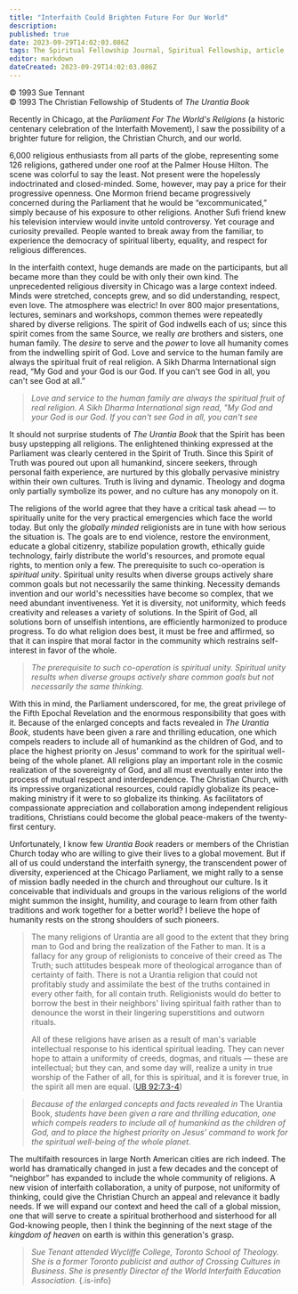 ```yaml
---
title: "Interfaith Could Brighten Future For Our World"
description: 
published: true
date: 2023-09-29T14:02:03.086Z
tags: The Spiritual Fellowship Journal, Spiritual Fellowship, article
editor: markdown
dateCreated: 2023-09-29T14:02:03.086Z
---
```


<p class="v-card v-sheet theme--light gray lighten-3 px-2">© 1993 Sue Tennant<br>© 1993 The Christian Fellowship of Students of <i>The Urantia Book</i></p>

Recently in Chicago, at the _Parliament For The World's Religions_ (a historic centenary celebration of the Interfaith Movement), I saw the possibility of a brighter future for religion, the Christian Church, and our world.

6,000 religious enthusiasts from all parts of the globe, representing some 126 religions, gathered under one roof at the Palmer House Hilton. The scene was colorful to say the least. Not present were the hopelessly indoctrinated and closed-minded. Some, however, may pay a price for their progressive openness. One Mormon friend became progressively concerned during the Parliament that he would be “excommunicated,” simply because of his exposure to other religions. Another Sufi friend knew his television interview would invite untold controversy. Yet courage and curiosity prevailed. People wanted to break away from the familiar, to experience the democracy of spiritual liberty, equality, and respect for religious differences.

In the interfaith context, huge demands are made on the participants, but all became more than they could be with only their own kind. The unprecedented religious diversity in Chicago was a large context indeed. Minds were stretched, concepts grew, and so did understanding, respect, even love. The atmosphere was electric! In over 800 major presentations, lectures, seminars and workshops, common themes were repeatedly shared by diverse religions. The spirit of God indwells each of us; since this spirit comes from the same Source, we really _are_ brothers and sisters, one human family. The _desire_ to serve and the _power_ to love all humanity comes from the indwelling spirit of God. Love and service to the human family are always the spiritual fruit of real religion. A Sikh Dharma International sign read, “My God and your God is our God. If you can't see God in all, you can't see God at all.”

> _Love and service to the human family are always the spiritual fruit of real religion. A Sikh Dharma International sign read, "My God and your God is our God. If you can't see God in all, you can't see_

It should not surprise students of _The Urantia Book_ that the Spirit has been busy upstepping all religions. The enlightened thinking expressed at the Parliament was clearly centered in the Spirit of Truth. Since this Spirit of Truth was poured out upon all humankind, sincere seekers, through personal faith experience, are nurtured by this globally pervasive ministry within their own cultures. Truth is living and dynamic. Theology and dogma only partially symbolize its power, and no culture has any monopoly on it.

The religions of the world agree that they have a critical task ahead — to spiritually unite for the very practical emergencies which face the world today. But only the _globally minded_ religionists are in tune with how serious the situation is. The goals are to end violence, restore the environment, educate a global citizenry, stabilize population growth, ethically guide technology, fairly distribute the world's resources, and promote equal rights, to mention only a few. The prerequisite to such co-operation is _spiritual unity_. Spiritual unity results when diverse groups actively share common goals but not necessarily the same thinking. Necessity demands invention and our world's necessities have become so complex, that we need abundant inventiveness. Yet it is diversity, not uniformity, which feeds creativity and releases a variety of solutions. In the Spirit of God, all solutions born of unselfish intentions, are efficiently harmonized to produce progress. To do what religion does best, it must be free and affirmed, so that it can inspire that moral factor in the community which restrains self-interest in favor of the whole.

> _The prerequisite to such co-operation is spiritual unity. Spiritual unity results when diverse groups actively share common goals but not necessarily the same thinking._

With this in mind, the Parliament underscored, for me, the great privilege of the Fifth Epochal Revelation and the enormous responsibility that goes with it. Because of the enlarged concepts and facts revealed in _The Urantia Book_, students have been given a rare and thrilling education, one which compels readers to include all of humankind as the children of God, and to place the highest priority on Jesus' command to work for the spiritual well-being of the whole planet. All religions play an important role in the cosmic realization of the sovereignty of God, and all must eventually enter into the process of mutual respect and interdependence. The Christian Church, with its impressive organizational resources, could rapidly globalize its peace-making ministry if it were to so globalize its thinking. As facilitators of compassionate appreciation and collaboration among independent religious traditions, Christians could become the global peace-makers of the twenty-first century.

Unfortunately, I know few _Urantia Book_ readers or members of the Christian Church today who are willing to give their lives to a global movement. But if all of us could understand the interfaith synergy, the transcendent power of diversity, experienced at the Chicago Parliament, we might rally to a sense of mission badly needed in the church and throughout our culture. Is it conceivable that individuals and groups in the various religions of the world might summon the insight, humility, and courage to learn from other faith traditions and work together for a better world? I believe the hope of humanity rests on the strong shoulders of such pioneers.

> The many religions of Urantia are all good to the extent that they bring man to God and bring the realization of the Father to man. It is a fallacy for any group of religionists to conceive of their creed as The Truth; such attitudes bespeak more of theological arrogance than of certainty of faith. There is not a Urantia religion that could not profitably study and assimilate the best of the truths contained in every other faith, for all contain truth. Religionists would do better to borrow the best in their neighbors' living spiritual faith rather than to denounce the worst in their lingering superstitions and outworn rituals.
> 
> All of these religions have arisen as a result of man's variable intellectual response to his identical spiritual leading. They can never hope to attain a uniformity of creeds, dogmas, and rituals — these are intellectual; but they can, and some day will, realize a unity in true worship of the Father of all, for this is spiritual, and it is forever true, in the spirit all men are equal. ([UB 92:7.3-4](/en/The_Urantia_Book/92#p7_3))

> _Because of the enlarged concepts and facts revealed in_ The Urantia Book, _students have been given a rare and thrilling education, one which compels readers to include all of humankind as the children of God, and to place the highest priority on Jesus' command to work for the spiritual well-being of the whole planet._

The multifaith resources in large North American cities are rich indeed. The world has dramatically changed in just a few decades and the concept of “neighbor” has expanded to include the whole community of religions. A new vision of interfaith collaboration, a unity of purpose, not uniformity of thinking, could give the Christian Church an appeal and relevance it badly needs. If we will expand our context and heed the call of a global mission, one that will serve to create a spiritual brotherhood and sisterhood for all God-knowing people, then I think the beginning of the next stage of the _kingdom of heaven_ on earth is within this generation's grasp.

> _Sue Tenant attended Wycliffe College, Toronto School of Theology. She is a former Toronto publicist and author of Crossing Cultures in Business. She is presently Director of the World Interfaith Education Association._
{.is-info}